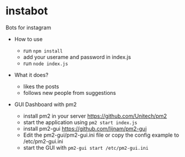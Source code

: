 # instabot

Bots  for instagram

* How to use
  * run `npm install`
  * add your userame and password in index.js
  * run `node index.js`

* What it does?
  * likes the posts
  * follows new people from suggestions

* GUI Dashboard with pm2
  * install pm2 in your server <https://github.com/Unitech/pm2>
  * start the  application using `pm2 start index.js`
  * install pm2-gui <https://github.com/lijnam/pm2-gui>
  * Edit the pm2-gui/pm2-gui.ini file or copy the config example to /etc/pm2-gui.ini
  * start the GUI with `pm2-gui start /etc/pm2-gui.ini`
